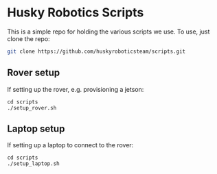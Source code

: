 # Husky Robotics Scripts

This is a simple repo for holding the various scripts we use. To use, just clone the repo:

```bash
git clone https://github.com/huskyroboticsteam/scripts.git
```

## Rover setup

If setting up the rover, e.g. provisioning a jetson:

```
cd scripts
./setup_rover.sh
```

## Laptop setup

If setting up a laptop to connect to the rover:

```
cd scripts
./setup_laptop.sh
```

